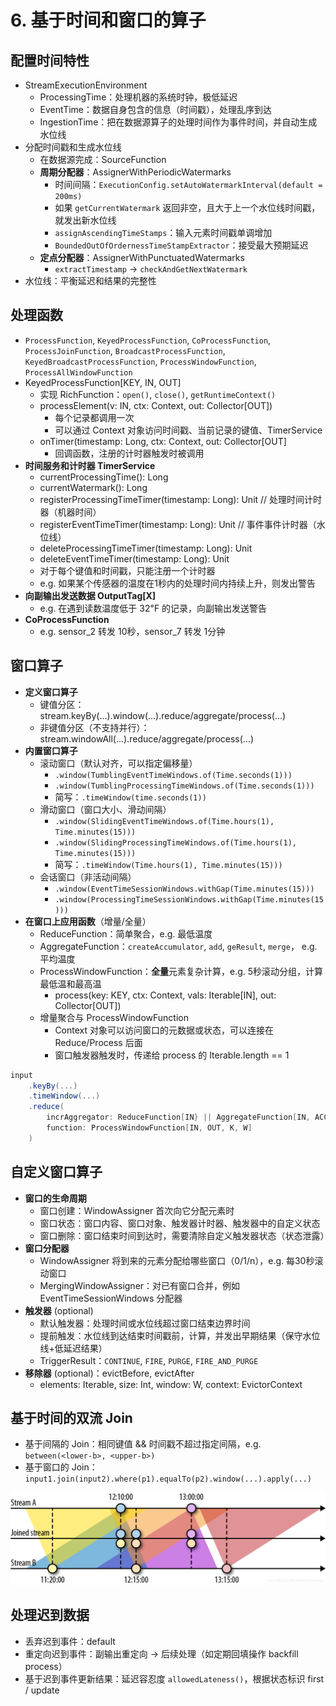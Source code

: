 # 6. 基于时间和窗口的算子

## 配置时间特性

* StreamExecutionEnvironment
  * ProcessingTime：处理机器的系统时钟，极低延迟
  * EventTime：数据自身包含的信息（时间戳），处理乱序到达
  * IngestionTime：把在数据源算子的处理时间作为事件时间，并自动生成水位线
* 分配时间戳和生成水位线
  * 在数据源完成：SourceFunction
  * **周期分配器**：AssignerWithPeriodicWatermarks
    * 时间间隔：`ExecutionConfig.setAutoWatermarkInterval(default = 200ms)`
    * 如果 `getCurrentWatermark` 返回非空，且大于上一个水位线时间戳，就发出新水位线
    * `assignAscendingTimeStamps`：输入元素时间戳单调增加
    * `BoundedOutOfOrdernessTimeStampExtractor`：接受最大预期延迟
  * **定点分配器**：AssignerWithPunctuatedWatermarks
    * `extractTimestamp` -> `checkAndGetNextWatermark`
* 水位线：平衡延迟和结果的完整性

## 处理函数

* `ProcessFunction`, `KeyedProcessFunction`, `CoProcessFunction`, `ProcessJoinFunction`, `BroadcastProcessFunction`, `KeyedBroadcastProcessFunction`, `ProcessWindowFunction`, `ProcessAllWindowFunction`
* KeyedProcessFunction\[KEY, IN, OUT]
  * 实现 RichFunction：`open()`, `close()`, `getRuntimeContext()`
  * processElement(v: IN, ctx: Context, out: Collector\[OUT])
    * 每个记录都调用一次
    * 可以通过 Context 对象访问时间戳、当前记录的键值、TimerService
  * onTimer(timestamp: Long, ctx: Context, out: Collector\[OUT]
    * 回调函数，注册的计时器触发时被调用
* **时间服务和计时器 TimerService**
  * currentProcessingTime(): Long
  * currentWatermark(): Long
  * registerProcessingTimeTimer(timestamp: Long): Unit  // 处理时间计时器（机器时间）
  * registerEventTimeTimer(timestamp: Long): Unit            // 事件事件计时器（水位线）
  * deleteProcessingTimeTimer(timestamp: Long): Unit
  * deleteEventTimeTimer(timestamp: Long): Unit
  * 对于每个键值和时间戳，只能注册一个计时器
  * e.g. 如果某个传感器的温度在1秒内的处理时间内持续上升，则发出警告
* **向副输出发送数据 OutputTag\[X]**
  * e.g. 在遇到读数温度低于 32℉ 的记录，向副输出发送警告
* **CoProcessFunction**
  * e.g. sensor\_2 转发 10秒，sensor\_7 转发 1分钟

## 窗口算子

* **定义窗口算子**
  * 键值分区：stream.keyBy(...).window(...).reduce/aggregate/process(...)
  * 非键值分区（不支持并行）：stream.windowAll(...).reduce/aggregate/process(...)
* **内置窗口算子**
  * 滚动窗口（默认对齐，可以指定偏移量）
    * `.window(TumblingEventTimeWindows.of(Time.seconds(1)))`
    * `.window(TumblingProcessingTimeWindows.of(Time.seconds(1)))`
    * 简写：`.timeWindow(time.seconds(1))`
  * 滑动窗口（窗口大小、滑动间隔）
    * `.window(SlidingEventTimeWindows.of(Time.hours(1), Time.minutes(15)))`
    * `.window(SlidingProcessingTimeWindows.of(Time.hours(1), Time.minutes(15)))`
    * 简写：`.timeWindow(Time.hours(1), Time.minutes(15)))`
  * 会话窗口（非活动间隔）
    * `.window(EventTimeSessionWindows.withGap(Time.minutes(15)))`
    * `.window(ProcessingTimeSessionWindows.withGap(Time.minutes(15)))`
* **在窗口上应用函数**（增量/全量）
  * ReduceFunction：简单聚合，e.g. 最低温度
  * AggregateFunction：`createAccumulator`, `add`, `geResult`, `merge`， e.g. 平均温度
  * ProcessWindowFunction：**全量**元素复杂计算，e.g. 5秒滚动分组，计算最低温和最高温
    * process(key: KEY, ctx: Context, vals: Iterable\[IN], out: Collector\[OUT])
  * 增量聚合与 ProcessWindowFunction
    * Context 对象可以访问窗口的元数据或状态，可以连接在 Reduce/Process 后面
    * 窗口触发器触发时，传递给 process 的 Iterable.length == 1

```scala
input
    .keyBy(...)
    .timeWindow(...)
    .reduce(
        incrAggregator: ReduceFunction[IN} || AggregateFunction[IN, ACC, V],
        function: ProcessWindowFunction[IN, OUT, K, W]
    )
```

## 自定义窗口算子

* **窗口的生命周期**
  * 窗口创建：WindowAssigner 首次向它分配元素时
  * 窗口状态：窗口内容、窗口对象、触发器计时器、触发器中的自定义状态
  * 窗口删除：窗口结束时间到达时，需要清除自定义触发器状态（状态泄露）
* **窗口分配器**
  * WindowAssigner 将到来的元素分配给哪些窗口（0/1/n），e.g. 每30秒滚动窗口
  * MergingWindowAssigner：对已有窗口合并，例如 EventTimeSessionWindows 分配器
* **触发器** (optional)
  * 默认触发器：处理时间或水位线超过窗口结束边界时间
  * 提前触发：水位线到达结束时间戳前，计算，并发出早期结果（保守水位线+低延迟结果）
  * TriggerResult：`CONTINUE`, `FIRE`, `PURGE`, `FIRE_AND_PURGE`
* **移除器** (optional)：evictBefore, evictAfter
  * elements: Iterable, size: Int, window: W, context: EvictorContext

## 基于时间的双流 Join

* 基于间隔的 Join：相同键值 && 时间戳不超过指定间隔，e.g. `between(<lower-b>, <upper-b>)`
* 基于窗口的 Join：`input1.join(input2).where(p1).equalTo(p2).window(...).apply(...)`

![](.gitbook/assets/chap6_join.png)

## 处理迟到数据

* 丢弃迟到事件：default
* 重定向迟到事件：副输出重定向 -> 后续处理（如定期回填操作 backfill process）
* 基于迟到事件更新结果：延迟容忍度 `allowedLateness()`，根据状态标识 first / update
